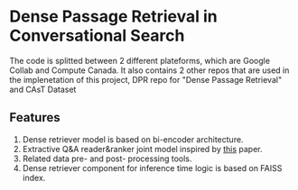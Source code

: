 # Dense Passage Retrieval in Conversational Search

The code is splitted between 2 different plateforms, which are Google Collab and Compute Canada. It also contains 2 other repos that are used in the implenetation of this project, DPR repo for "Dense Passage Retrieval" and CAsT Dataset


## Features
1. Dense retriever model is based on bi-encoder architecture.
2. Extractive Q&A reader&ranker joint model inspired by [this](https://arxiv.org/abs/1911.03868) paper.
3. Related data pre- and post- processing tools.
4. Dense retriever component for inference time logic is based on FAISS index.

